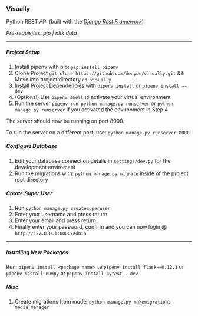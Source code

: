 ### Visually

Python REST API (built with the [*Django Rest Framework*](https://www.django-rest-framework.org))

*Pre-requisites: pip | nltk data*

---

##### Project Setup

1. Install pipenv with pip: `pip install pipenv`
2. Clone Project `git clone https://github.com/denyoe/visually.git` && Move into project directory `cd visually`
3. Install Project Dependencies with `pipenv install` or `pipenv install --dev`
4. (Optional) Use `pipenv shell` to activate your virtual environment
5. Run the server `pipenv run python manage.py runserver` or `python manage.py runserver` if you activated the environment in Step 4

The server should now be running on port 8000.

To run the server on a different port, use: `python manage.py runserver 8080`

##### Configure Database

1. Edit your database connection details in `settings/dev.py` for the development enviroment
2. Run the migrations with: `python manage.py migrate` inside of the project root directory

##### Create Super User

1. Run `python manage.py createsuperuser`
2. Enter your username and press return
3. Enter your email and press return
4. Finally enter your password, confirm and you can now login @ `http://127.0.0.1:8000/admin`

---

##### Installing New Packages

Run: `pipenv install <package name>` i.e `pipenv install flask==0.12.1` or `pipenv install numpy` or `pipenv install pytest --dev`

##### Misc

1. Create migrations from model `python manage.py makemigrations media_manager`